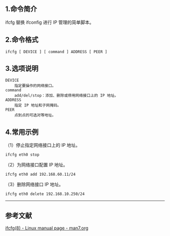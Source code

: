 ## 1.命令简介
ifcfg 替换 ifconfig 进行 IP 管理的简单脚本。

## 2.命令格式
```shell
ifcfg [ DEVICE ] [ command ] ADDRESS [ PEER ]
```
## 3.选项说明
```shell
DEVICE
	指定要操作的网络接口。
command
	add/del/stop：添加、删除或停用网络接口上的 IP 地址。
ADDRESS
	指定 IP 地址和子网掩码。
PEER
	点到点的可选对等地址。
```
## 4.常用示例
（1）停止指定网络接口上的 IP 地址。
```shell
ifcfg eth0 stop
```

（2）为网络接口配置 IP 地址。
```shell
ifcfg eth0 add 192.168.60.11/24
```
（3）删除网络接口 IP 地址。
```shell
ifcfg eth0 delete 192.168.10.250/24
```

---
## 参考文献
[ifcfg(8) - Linux manual page - man7.org](https://man7.org/linux/man-pages/man8/ifcfg.8.html)

<Vssue title="ifcfg" />
